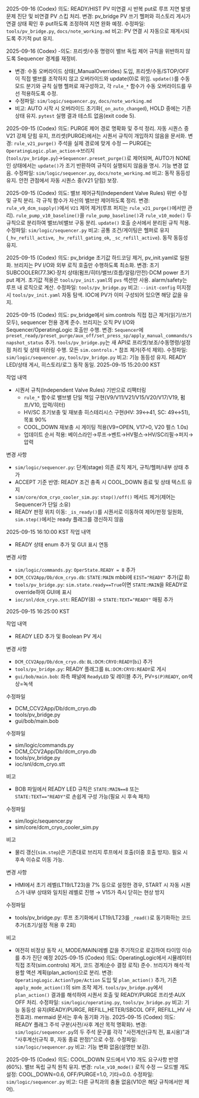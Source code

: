 2025-09-16 (Codex)
의도: READY/HIST PV 미연결 시 반복 put로 루프 지연 발생 문제 진단 및 비연결 PV 스킵 처리.
변경: pv_bridge PV 쓰기 헬퍼와 히스토리 게시가 연결 상태 확인 후 put하도록 조정하여 지연 완화 예정.
수정파일: `tools/pv_bridge.py`, `docs/note_working.md`
비고: PV 연결 시 자동으로 재게시되도록 주기적 put 유지.



2025-09-16 (Codex)
-의도: 프리셋/수동 명령이 밸브 독립 제어 규칙을 위반하지 않도록 Sequencer 경계를 재정비.
- 변경: 수동 오버라이드 상태(_ManualOverrides) 도입, 프리셋/수동/STOP/OFF이 직접 밸브를 조작하지 않고 오버라이드와 update(0)로 위임. `update()`를 수동 모드 분기와 규칙 실행 헬퍼로 재구성하고, 각 `rule_*` 함수가 수동 오버라이드를 우선 적용하도록 수정.
- 수정파일: `sim/logic/sequencer.py`, `docs/note_working.md`
- 비고: AUTO 시작 시 오버라이드 초기화(`_on_auto_changed`), HOLD 중에는 기존 상태 유지. `pytest` 실행 결과 테스트 없음(exit code 5).



2025-09-15 (Codex)
의도: PURGE 제어 경로 명확화 및 주석 정리. 자동 시퀀스 중 V21 강제 닫힘 유지, 프리셋(PURGE)에서는 시퀀서 규칙이 개입하지 않음을 문서화.
변경: `rule_v21_purge()` 주석을 실제 경로에 맞게 수정 — PURGE는 `OperatingLogic.plan_action`→브리지(`tools/pv_bridge.py`)→`Sequencer.preset_purge()`로 제어되며, AUTO가 NONE인 상태에서는 `update()`가 조기 반환하여 규칙이 실행되지 않음을 명시. 기능 변경 없음.
수정파일: `sim/logic/sequencer.py`, `docs/note_working.md`
비고: 동작 동등성 유지. 안전 관점에서 자동 시퀀스 중(V21 닫힘) 보장.



2025-09-15 (Codex)
의도: 밸브 제어규칙(Independent Valve Rules) 위반 수정 및 규칙 분리. 각 규칙 함수가 자신의 밸브만 제어하도록 정리.
변경: `rule_v9_dcm_supply()`에서 `V21` 제어 제거(루프 퍼지는 `rule_v21_purge()`에서만 관리). `rule_pump_v10_baseline()`을 `rule_pump_baseline()`과 `rule_v10_mode()` 두 규칙으로 분리하여 밸브/비밸브 구동 분리. `update()` 호출 순서에서 분리된 규칙 적용.
수정파일: `sim/logic/sequencer.py`
비고: 공통 조건/게이팅은 헬퍼로 유지(`_hv_refill_active`, `_hv_refill_gating_ok`, `_sc_refill_active`). 동작 동등성 유지.



2025-09-15 (Codex)
의도: pv_bridge 초기값 하드코딩 제거, pv_init.yaml로 일원화. 브리지는 PV I/O와 외부 로직 호출만 수행하도록 최소화.
변경: 초기 SUBCOOLER(77.3K)·장치 상태(펌프/히터/밸브/흐름/알람/안전)·DCM power 초기 put 제거. 초기값 적용은 `tools/pv_init.yaml`의 `pvs` 섹션만 사용. alarm/safety는 루프 내 로직으로 계산.
수정파일: `tools/pv_bridge.py`
비고: `--init-config` 미지정 시 `tools/pv_init.yaml` 자동 탐색. IOC에 PV가 이미 구성되어 있으면 해당 값을 유지.



2025-09-15 (Codex)
의도: pv_bridge에서 sim.controls 직접 접근 제거(읽기/쓰기 모두), sequencer 전용 경계 준수. 브리지는 오직 PV I/O와 Sequencer/OperatingLogic 호출만 수행.
변경: `Sequencer`에 `preset_ready/preset_purge/aux_off/set_press_sp/apply_manual_commands/snapshot_status` 추가. `tools/pv_bridge.py`는 새 API로 프리셋/보조/수동명령/설정점 처리 및 상태 미러링 수행. 모든 `sim.controls.*` 참조 제거(주석 제외).
수정파일: `sim/logic/sequencer.py`, `tools/pv_bridge.py`
비고: 기능 동등성 유지. READY LED/상태 게시, 히스토리/로그 동작 동일.
2025-09-15 15:20:00 KST

작업 내역
- 시퀀서 규칙(Independent Valve Rules) 기반으로 리팩터링
  - `rule_*` 함수로 밸브별 단일 책임 구현(V9/V11/V21/V15/V20/V17/V19, 펌프/V10, 압력/히터)
  - HV/SC 초기보충 및 재보충 히스테리시스 구현(HV: 39↔41, SC: 49↔51), 목표 90%
  - COOL_DOWN 재보충 시 게이팅 적용(V9=OPEN, V17>0, V20 펄스 1.0s)
  - 업데이트 순서 적용: 베이스라인→루프→벤트→HV펄스→HV/SC리필→퍼지→압력

변경 사항
- `sim/logic/sequencer.py`: 단계(stage) 의존 로직 제거, 규칙/헬퍼/내부 상태 추가
- ACCEPT 기준 반영: READY 조건 충족 시 COOL_DOWN 종료 및 상태 텍스트 유지
- `sim/core/dcm_cryo_cooler_sim.py`: `stop()/off()` 메서드 제거(제어는 Sequencer가 단일 소유)
- READY 판정 위치 이동: `_is_ready()`를 시퀀서로 이동하여 제어/판정 일원화, `sim.step()`에서는 ready 플래그를 갱신하지 않음




2025-09-15 16:10:00 KST
작업 내역
- READY 상태 enum 추가 및 GUI 표시 연동

변경 사항
- `sim/logic/commands.py`: `OperState.READY = 8` 추가
- `DCM_CCV2App/Db/dcm_cryo.db`: `STATE:MAIN` mbbi에 `EIST="READY"` 추가(값 8)
- `tools/pv_bridge.py`: `sim.state.ready==True`이면 `STATE:MAIN`을 READY로 override하여 GUI에 표시
- `ioc/snl/dcm_cryo.stt`: READY(8) → `STATE:TEXT="READY"` 매핑 추가



2025-09-15 16:25:00 KST

작업 내역
- READY LED 추가 및 Boolean PV 게시

변경 사항
- `DCM_CCV2App/Db/dcm_cryo.db`: `BL:DCM:CRYO:READY`(`bi`) 추가
- `tools/pv_bridge.py`: READY 플래그를 `BL:DCM:CRYO:READY`로 게시
- `gui/bob/main.bob`: 좌측 패널에 `ReadyLED` 및 레이블 추가, PV=`$(P)READY`, on색상=녹색

수정파일
- DCM_CCV2App/Db/dcm_cryo.db
- tools/pv_bridge.py
- gui/bob/main.bob

수정파일
- sim/logic/commands.py
- DCM_CCV2App/Db/dcm_cryo.db
- tools/pv_bridge.py
- ioc/snl/dcm_cryo.stt

비고
- BOB 파일에서 READY LED 규칙은 `STATE:MAIN==8` 또는 `STATE:TEXT=="READY"`로 손쉽게 구성 가능(필요 시 후속 패치)

수정파일
- sim/logic/sequencer.py
- sim/core/dcm_cryo_cooler_sim.py

비고
- 물리 갱신(`sim.step`)은 기존대로 브리지 루프에서 호출(이중 호출 방지). 필요 시 후속 이슈로 이동 가능.

변경 사항
- HMI에서 초기 레벨(LT19/LT23)을 7% 등으로 설정한 경우, START 시 자동 시퀀스가 내부 상태와 일치된 레벨로 진행 → V15가 즉시 닫히는 현상 방지

수정파일
- tools/pv_bridge.py: 루프 초기화에서 LT19/LT23를 `_read()`로 동기화하는 코드 추가(초기/설정 적용 후 2회)

비고
- 여전히 비정상 동작 시, MODE/MAIN/레벨 값을 주기적으로 로깅하여 타이밍 이슈를 추가 진단 예정
2025-09-15 (Codex)
의도: OperatingLogic에서 시뮬레이터 직접 조작(sim.controls) 제거, 코드 경계(순수 결정 로직) 준수. 브리지가 해석·적용할 액션 계획(plan_action)으로 분리.
변경: `OperatingLogic.ActionType/Action` 도입 및 `plan_action()` 추가, 기존 `apply_mode_action()`의 sim 조작 제거. `tools/pv_bridge.py`에서 `plan_action()` 결과를 해석하여 시퀀서 호출 및 READY/PURGE 프리셋·AUX OFF 처리.
수정파일: `sim/logic/operating.py`, `tools/pv_bridge.py`
비고: 기능 동등성 유지(READY/PURGE, REFILL_HETER/SBCOL OFF, REFILL_HV 사전효과). mermaid 문서는 후속 동기화 가능.
2025-09-15 (Codex)
의도: READY 플래그 주석 구분(사전/사후 계산 목적 명확화).
변경: `sim/logic/sequencer.py`의 두 주석 문구를 각각 "사전계산(규칙 전, 표시용)"과 "사후계산(규칙 후, 자동 종료 판정)"으로 수정.
수정파일: `sim/logic/sequencer.py`
비고: 기능 변화 없음(설명만 보강).

2025-09-15 (Codex)
의도: COOL_DOWN 모드에서 V10 개도 요구사항 반영(60%). 밸브 독립 규칙 원칙 유지.
변경: `rule_v10_mode()` 로직 수정 — 모드별 개도 설정: COOL_DOWN=0.6, OFF/PURGE=1.0, 기타=0.0.
수정파일: `sim/logic/sequencer.py`
비고: 다른 규칙과의 충돌 없음(V10은 해당 규칙에서만 제어).
